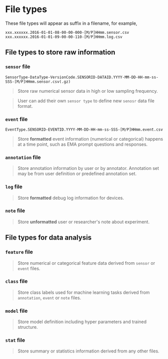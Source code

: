# File types

These file types will appear as suffix in a filename, for example,

    xxx.xxxxxx.2016-01-01-08-00-00-000-[M/P]HHmm.sensor.csv
    xxx.xxxxxx.2016-01-01-09-00-00-110-[M/P]HHmm.log.csv

## File types to store raw information

### `sensor` file

```
SensorType-DataType-VersionCode.SENSORID-DATAID.YYYY-MM-DD-HH-mm-ss-SSS-[M/P]HHmm.sensor.csv(.gz)
```

> Store raw numerical sensor data in high or low sampling frequency.

> User can add their own `sensor type` to define new `senosr` data file format.

### `event` file

```
EventType.SENSORID-EVENTID.YYYY-MM-DD-HH-mm-ss-SSS-[M/P]HHmm.event.csv
```
> Store **formatted** event information (numerical or categorical) happens at a time point, such as EMA prompt questions and responses.

### `annotation` file

> Store annotation information by user or by annotator. Annotation set may be from user definition or predefined annotation set.

### `log` file

> Store **formatted** debug log information for devices.

### `note` file

> Store **unformatted** user or researcher's note about experiment.

## File types for data analysis

### `feature` file

> Store numerical or categorical feature data derived from `sensor` or `event` files.

### `class` file

> Store class labels used for machine learning tasks derived from `annotation`, `event` or `note` files.

### `model` file

> Store model definition including hyper parameters and trained structure.

### `stat` file

> Store summary or statistics information derived from any other files.